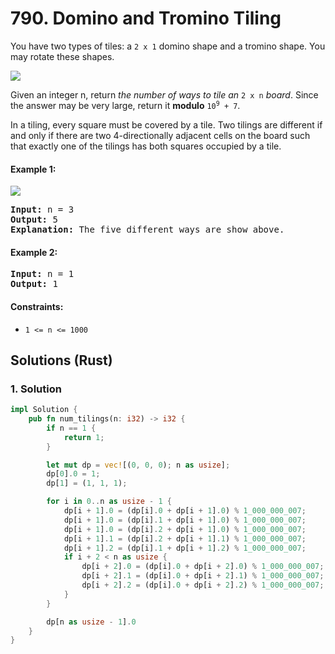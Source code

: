 # 790. Domino and Tromino Tiling
You have two types of tiles: a `2 x 1` domino shape and a tromino shape. You may rotate these shapes.

![](https://assets.leetcode.com/uploads/2021/07/15/lc-domino.jpg)

Given an integer n, return *the number of ways to tile an* `2 x n` *board*. Since the answer may be very large, return it **modulo** <code>10<sup>9</sup> + 7</code>.

In a tiling, every square must be covered by a tile. Two tilings are different if and only if there are two 4-directionally adjacent cells on the board such that exactly one of the tilings has both squares occupied by a tile.

#### Example 1:
![](https://assets.leetcode.com/uploads/2021/07/15/lc-domino1.jpg)
<pre>
<strong>Input:</strong> n = 3
<strong>Output:</strong> 5
<strong>Explanation:</strong> The five different ways are show above.
</pre>

#### Example 2:
<pre>
<strong>Input:</strong> n = 1
<strong>Output:</strong> 1
</pre>

#### Constraints:
* `1 <= n <= 1000`

## Solutions (Rust)

### 1. Solution
```Rust
impl Solution {
    pub fn num_tilings(n: i32) -> i32 {
        if n == 1 {
            return 1;
        }

        let mut dp = vec![(0, 0, 0); n as usize];
        dp[0].0 = 1;
        dp[1] = (1, 1, 1);

        for i in 0..n as usize - 1 {
            dp[i + 1].0 = (dp[i].0 + dp[i + 1].0) % 1_000_000_007;
            dp[i + 1].0 = (dp[i].1 + dp[i + 1].0) % 1_000_000_007;
            dp[i + 1].0 = (dp[i].2 + dp[i + 1].0) % 1_000_000_007;
            dp[i + 1].1 = (dp[i].2 + dp[i + 1].1) % 1_000_000_007;
            dp[i + 1].2 = (dp[i].1 + dp[i + 1].2) % 1_000_000_007;
            if i + 2 < n as usize {
                dp[i + 2].0 = (dp[i].0 + dp[i + 2].0) % 1_000_000_007;
                dp[i + 2].1 = (dp[i].0 + dp[i + 2].1) % 1_000_000_007;
                dp[i + 2].2 = (dp[i].0 + dp[i + 2].2) % 1_000_000_007;
            }
        }

        dp[n as usize - 1].0
    }
}
```
